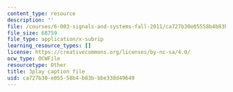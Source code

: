 ```yaml
---
content_type: resource
description: ''
file: /courses/6-003-signals-and-systems-fall-2011/ca727b30e05558b4b83bbbe338d49649_gxgV_oOG7Zc.vtt
file_size: 68759
file_type: application/x-subrip
learning_resource_types: []
license: https://creativecommons.org/licenses/by-nc-sa/4.0/
ocw_type: OCWFile
resourcetype: Other
title: 3play caption file
uid: ca727b30-e055-58b4-b83b-bbe338d49649
---
```

